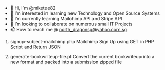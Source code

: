 - 👋 Hi, I’m @miketee82
- 👀 I’m interested in learning new Technology and Open Source Systems
- 🌱 I’m currently learning Mailchimp API and Stripe API
- 💞️ I’m looking to collaborate on numerous small IT Projects
- 📫 How to reach me @ north_dragonsg@yahoo.com.sg

<!---
miketee82/miketee82 is a ✨ special ✨ repository because its `README.md` (this file) appears on your GitHub profile.
You can click the Preview link to take a look at your changes.
--->

1) signup-subject-mailchimp.php
Mailchimp Sign Up using GET in PHP Script and Return JSON

2) generate-bookwriteup-file.pl
Convert the current bookwriteup into a new format and packed into a submission zipped file
